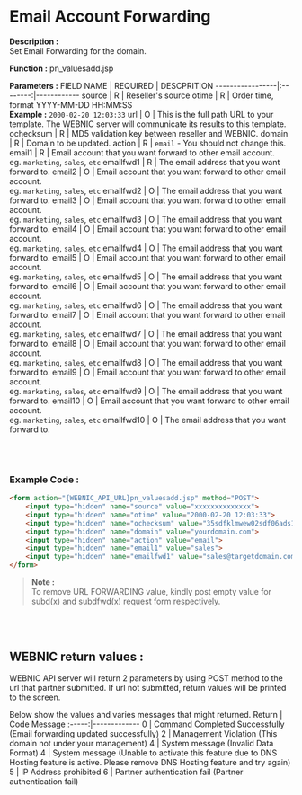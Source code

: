 # Email Account Forwarding

**Description :** <br> 
Set Email Forwarding for the domain.

**Function :** pn_valuesadd.jsp

**Parameters :** 
FIELD NAME | REQUIRED | DESCPRITION
-----------------|:--------:|------------
source | R | Reseller's source
otime | R | Order time, format YYYY-MM-DD HH:MM:SS <br> **Example :** `2000-02-20 12:03:33`
url | O | This is the full path URL to your template. The WEBNIC server will communicate its results to this template.
ochecksum | R | MD5 validation key between reseller and WEBNIC.
domain | R | Domain to be updated.
action | R | `email` - You should not change this.
email1 | R | Email account that you want forward to other email account. <br> eg. `marketing`, `sales`, `etc`
emailfwd1 | R | The email address that you want forward to.
email2 | O | Email account that you want forward to other email account. <br> eg. `marketing`, `sales`, `etc`
emailfwd2 | O | The email address that you want forward to.
email3 | O | Email account that you want forward to other email account. <br> eg. `marketing`, `sales`, `etc`
emailfwd3 | O | The email address that you want forward to.
email4 | O | Email account that you want forward to other email account. <br> eg. `marketing`, `sales`, `etc`
emailfwd4 | O | The email address that you want forward to.
email5 | O | Email account that you want forward to other email account. <br> eg. `marketing`, `sales`, `etc`
emailfwd5 | O | The email address that you want forward to.
email6 | O | Email account that you want forward to other email account. <br> eg. `marketing`, `sales`, `etc`
emailfwd6 | O | The email address that you want forward to.
email7 | O | Email account that you want forward to other email account. <br> eg. `marketing`, `sales`, `etc`
emailfwd7 | O | The email address that you want forward to.
email8 | O | Email account that you want forward to other email account.  <br> eg. `marketing`, `sales`, `etc`
emailfwd8 | O | The email address that you want forward to.
email9 | O | Email account that you want forward to other email account. <br> eg. `marketing`, `sales`, `etc`
emailfwd9 | O | The email address that you want forward to.
email10 | O | Email account that you want forward to other email account. <br> eg. `marketing`, `sales`, `etc`
emailfwd10 | O | The email address that you want forward to.

<br><br>

### Example Code :

```HTML
<form action="{WEBNIC_API_URL}pn_valuesadd.jsp" method="POST"> 
    <input type="hidden" name="source" value="xxxxxxxxxxxxxx"> 
    <input type="hidden" name="otime" value="2000-02-20 12:03:33"> 
    <input type="hidden" name="ochecksum" value="35sdfklmwew02sdf06ads1asd3"> 
    <input type="hidden" name="domain" value="yourdomain.com">
    <input type="hidden" name="action" value="email">
    <input type="hidden" name="email1" value="sales">
    <input type="hidden" name="emailfwd1" value="sales@targetdomain.com">
</form>
```
>**Note :** <br> 
>To remove URL FORWARDING value, kindly post empty value for subd(x) and subdfwd(x) request form respectively.

<br>



<br>

WEBNIC return values :
-----
WEBNIC API server will return 2 parameters by using POST method to the url that partner submitted. If url not submitted, return values will be printed to the screen.

Below show the values and varies messages that might returned.
Return | Code Message
:-----:|-------------
0 | Command Completed Successfully (Email forwarding updated successfully)
2 | Management Violation (This domain not under your management)
4 | System message (Invalid Data Format)
4 | System message (Unable to activate this feature due to DNS Hosting feature is active. Please remove DNS Hosting feature and try again)
5 | IP Address prohibited
6 | Partner authentication fail (Partner authentication fail)